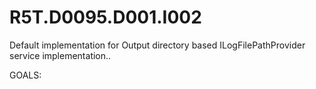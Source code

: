 # R5T.D0095.D001.I002
Default implementation for Output directory based ILogFilePathProvider service implementation..

GOALS:
